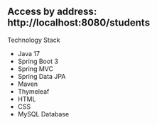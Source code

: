 Access by address: http://localhost:8080/students
-------------------------------------------------
Technology Stack
- Java 17
- Spring Boot 3
- Spring MVC
- Spring Data JPA
- Maven
- Thymeleaf
- HTML
- CSS
- MySQL Database
